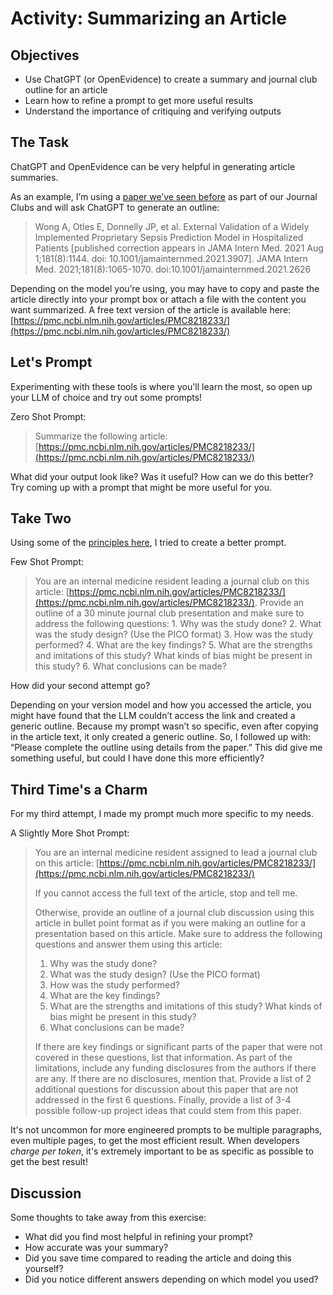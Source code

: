 # Activity: Summarizing an Article

## Objectives
- Use ChatGPT (or OpenEvidence) to create a summary and journal club outline for an article
- Learn how to refine a prompt to get more useful results
- Understand the importance of critiquing and verifying outputs

## The Task
ChatGPT and OpenEvidence can be very helpful in generating article summaries.

As  an  example, I’m using a [paper we’ve seen before](https://pmc.ncbi.nlm.nih.gov/articles/PMC8218233/) as part of our Journal Clubs and will ask ChatGPT to generate an outline:

>Wong A, Otles E, Donnelly JP, et al. External Validation of a Widely Implemented Proprietary Sepsis Prediction Model in Hospitalized Patients [published correction appears in JAMA Intern Med. 2021 Aug 1;181(8):1144. doi: 10.1001/jamainternmed.2021.3907]. JAMA Intern Med. 2021;181(8):1065-1070. doi:10.1001/jamainternmed.2021.2626

Depending on the model you’re using, you may have to copy and paste the article directly into your prompt box or attach a file with the content you want summarized. A free text version of the article is available here: [https://pmc.ncbi.nlm.nih.gov/articles/PMC8218233/](https://pmc.ncbi.nlm.nih.gov/articles/PMC8218233/)

## Let's Prompt
Experimenting with these tools is where you'll learn the most, so open up your LLM of choice and try out some prompts!

Zero Shot Prompt:
> Summarize the following article: [https://pmc.ncbi.nlm.nih.gov/articles/PMC8218233/](https://pmc.ncbi.nlm.nih.gov/articles/PMC8218233/)

What did your output look like? Was it useful? How can we do this better? Try coming up with a prompt that might be more useful for you.

## Take Two
Using some of the [principles here](https://wpcrp.github.io/promptathon/prompt_engineering.html), I tried to create a better prompt.

Few Shot Prompt:
> You are an internal medicine resident leading a journal club on this article: [https://pmc.ncbi.nlm.nih.gov/articles/PMC8218233/](https://pmc.ncbi.nlm.nih.gov/articles/PMC8218233/). Provide an outline of a 30 minute journal club presentation and make sure to address the following questions: 1. Why was the study done? 2. What was the study design? (Use the PICO format) 3. How was the study performed? 4. What are the key findings? 5. What are the strengths and imitations of this study? What kinds of bias might be present in this study? 6. What conclusions can be made?

How did your second attempt go?

Depending on your version model and how you accessed the article, you might have found that the LLM couldn’t access the link and created a generic outline. Because my prompt wasn’t so specific, even after copying in the article text, it only created a generic outline. So, I followed up with: “Please complete the outline using details from the paper.” This did give me something useful, but could I have done this more efficiently?


## Third Time's a Charm
For my third attempt, I made my prompt much more specific to my needs.

A Slightly More Shot Prompt:

> You are an internal medicine resident assigned to lead a journal club
> on this article: [https://pmc.ncbi.nlm.nih.gov/articles/PMC8218233/](https://pmc.ncbi.nlm.nih.gov/articles/PMC8218233/)
> 
> If you cannot access the full text of the article, stop and tell me.
> 
> Otherwise, provide an outline of a journal club discussion using this
> article in bullet point format as if you were making an outline for a
> presentation based on this article. Make sure to address the following
> questions and answer them using this article: 
> 1. Why was the study done? 
> 2. What was the study design? (Use the PICO format)
> 3. How was the study performed?
> 4. What are the key findings?
> 5. What are the strengths and imitations of this study? What kinds of bias might be present in this study?
> 6. What conclusions can be made? 
> 
> If there are key findings or significant parts of the paper that were
> not covered in these questions, list that information. As part of the
> limitations, include any funding disclosures from the authors if there
> are any. If there are no disclosures, mention that. Provide a list of
> 2 additional questions for discussion about this paper that are not
> addressed in the first 6 questions. Finally, provide a list of 3-4
> possible follow-up project ideas that could stem from this paper.

It's not uncommon for more engineered prompts to be multiple paragraphs, even multiple pages, to get the most efficient result. When developers *charge per token*, it's extremely important to be as specific as possible to get the best result!

## Discussion

Some thoughts to take away from this exercise:
- What did you find most helpful in refining your prompt?
- How accurate was your summary?
- Did you save time compared to reading the article and doing this yourself?
- Did you notice different answers depending on which model you used?

